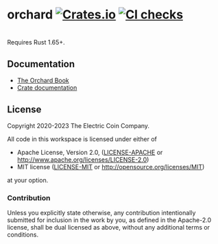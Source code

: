# orchard [![Crates.io](https://img.shields.io/crates/v/orchard.svg)](https://crates.io/crates/orchard) [![CI checks](https://github.com/QED-it/orchard/actions/workflows/ci.yml/badge.svg?branch=zsa1)](https://github.com/QED-it/orchard/actions/workflows/ci.yml)
#

Requires Rust 1.65+.

## Documentation

- [The Orchard Book](https://zcash.github.io/orchard/)
- [Crate documentation](https://docs.rs/orchard)

## License

Copyright 2020-2023 The Electric Coin Company.

All code in this workspace is licensed under either of

 * Apache License, Version 2.0, ([LICENSE-APACHE](LICENSE-APACHE) or http://www.apache.org/licenses/LICENSE-2.0)
 * MIT license ([LICENSE-MIT](LICENSE-MIT) or http://opensource.org/licenses/MIT)

at your option.

### Contribution

Unless you explicitly state otherwise, any contribution intentionally
submitted for inclusion in the work by you, as defined in the Apache-2.0
license, shall be dual licensed as above, without any additional terms or
conditions.

